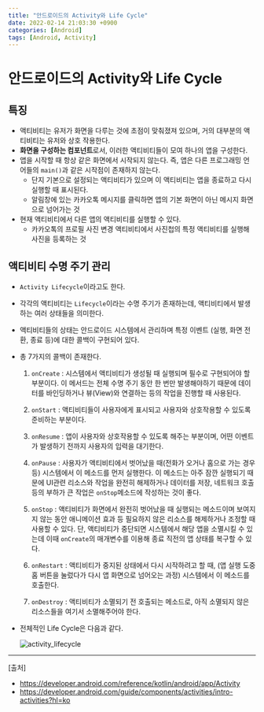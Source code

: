 ```yaml
---
title: "안드로이드의 Activity와 Life Cycle" 
date: 2022-02-14 21:03:30 +0900
categories: [Android]
tags: [Android, Activity]
---
```


# 안드로이드의 Activity와 Life Cycle

## 특징
- 액티비티는 유저가 화면을 다루는 것에 초점이 맞춰졌져 있으며, 거의 대부분의 액티비티는 유저와 상호 작용한다. 
- **화면을 구성하는 컴포넌트**로서, 이러한 액티비티들이 모여 하나의 앱을 구성한다.
- 앱을 시작할 때 항상 같은 화면에서 시작되지 않는다. 즉, 앱은 다른 프로그래밍 언어들의 `main()`과 같은 시작점이 존재하지 않는다.
    - 단지 기본으로 설정되는 액티비티가 있으며 이 액티비티는 앱을 종료하고 다시 실행할 때 표시된다.
    - 알림창에 있는 카카오톡 메시지를 클릭하면 앱의 기본 화면이 아닌 메시지 화면으로 넘어가는 것
- 현재 액티비티에서 다른 앱의 액티비티를 실행할 수 있다.
    - 카카오톡의 프로필 사진 변경 액티비티에서 사진첩의 특정 액티비티를 실행해 사진을 등록하는 것

## 액티비티 수명 주기 관리
- `Activity Lifecycle`이라고도 한다.
- 각각의 액티비티는 `Lifecycle`이라는 수명 주기가 존재하는데, 액티비티에서 발생하는 여러 상태들을 의미한다.
- 액티비티들의 상태는 안드로이드 시스템에서 관리하며 특정 이벤트 (실행, 화면 전환, 종료 등)에 대한 콜백이 구현되어 있다.
- 총 7가지의 콜백이 존재한다.
    1. `onCreate` : 시스템에서 액티비티가 생성될 때 실행되며 필수로 구현되어야 할 부분이다. 이 메서드는 전체 수명 주기 동안 한 번만 발생해야하기 때문에 데이터를 바인딩하거나 뷰(View)와 연결하는 등의 작업을 진행할 때 사용된다. 

    2. `onStart` : 액티비티들이 사용자에게 표시되고 사용자와 상호작용할 수 있도록 준비하는 부분이다. 

    3. `onResume` : 앱이 사용자와 상호작용할 수 있도록 해주는 부분이며, 어떤 이벤트가 발생하기 전까지 사용자의 입력을 대기한다.

    4. `onPause` : 사용자가 액티비티에서 벗어났을 때(전화가 오거나 홈으로 가는 경우 등) 시스템에서 이 메소드를 먼저 실행한다. 이 메소드는 아주 잠깐 실행되기 때문에 UI관련 리소스와 작업을 완전히 해제하거나 데이터를 저장, 네트워크 호출 등의 부하가 큰 작업은 `onStop`메소드에 작성하는 것이 좋다. 
    
    5. `onStop` : 액티비티가 화면에서 완전히 벗어났을 때 실행되는 메소드이며 보여지지 않는 동안 애니메이션 효과 등 필요하지 않은 리소스를 해제하거나 조정할 때 사용할 수 있다. 단, 액티비티가 중단되면 시스템에서 해당 앱을 소멸시킬 수 있는데 이때 `onCreate`의 매개변수를 이용해 종료 직전의 앱 상태를 복구할 수 있다.
    
    6. `onRestart` : 액티비티가 중지된 상태에서 다시 시작하려고 할 때, (앱 실행 도중 홈 버튼을 눌렀다가 다시 앱 화면으로 넘어오는 과정) 시스템에서 이 메소드를 호출한다.
    
    7. `onDestroy` : 액티비티가 소멸되기 전 호출되는 메소드로, 아직 소멸되지 않은 리소스들을 여기서 소멸해주어야 한다.

- 전체적인 Life Cycle은 다음과 같다.

    ![activity_lifecycle](https://user-images.githubusercontent.com/29175138/153881255-482642ef-e81b-4ff4-8e31-bf1a1f086705.png)




---
[출처]
- https://developer.android.com/reference/kotlin/android/app/Activity
- https://developer.android.com/guide/components/activities/intro-activities?hl=ko
